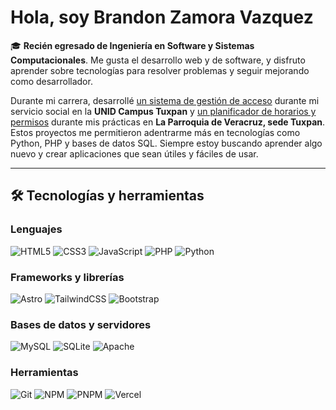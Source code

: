 <!--
**CodeBazv/CodeBazv** is a ✨ _special_ ✨ repository because its `README.md` (this file) appears on your GitHub profile.
-->

# Hola, soy Brandon Zamora Vazquez

🎓 **Recién egresado de Ingeniería en Software y Sistemas Computacionales**. Me gusta el desarrollo web y de software, y disfruto aprender sobre tecnologías para resolver problemas y seguir mejorando como desarrollador.

Durante mi carrera, desarrollé [un sistema de gestión de acceso](https://github.com/Brandzv/Apreac) durante mi servicio social en la **UNID Campus Tuxpan** y [un planificador de horarios y permisos](https://github.com/Brandzv/Geshovap) durante mis prácticas en **La Parroquia de Veracruz, sede Tuxpan**. Estos proyectos me permitieron adentrarme más en tecnologías como Python, PHP y bases de datos SQL. Siempre estoy buscando aprender algo nuevo y crear aplicaciones que sean útiles y fáciles de usar.

---

## 🛠️ Tecnologías y herramientas

### Lenguajes

![HTML5](https://img.shields.io/badge/html5-%23E34F26.svg?style=for-the-badge&logo=html5&logoColor=white)
![CSS3](https://img.shields.io/badge/css3-%231572B6.svg?style=for-the-badge&logo=css3&logoColor=white)
![JavaScript](https://img.shields.io/badge/javascript-%23323330.svg?style=for-the-badge&logo=javascript&logoColor=%23F7DF1E)
![PHP](https://img.shields.io/badge/php-%23777BB4.svg?style=for-the-badge&logo=php&logoColor=white)
![Python](https://img.shields.io/badge/python-%2314354C.svg?style=for-the-badge&logo=python&logoColor=white)

### Frameworks y librerías

![Astro](https://img.shields.io/badge/astro-%232C2052.svg?style=for-the-badge&logo=astro&logoColor=white)
![TailwindCSS](https://img.shields.io/badge/tailwindcss-%2338B2AC.svg?style=for-the-badge&logo=tailwind-css&logoColor=white)
![Bootstrap](https://img.shields.io/badge/bootstrap-%238511FA.svg?style=for-the-badge&logo=bootstrap&logoColor=white)

### Bases de datos y servidores

![MySQL](https://img.shields.io/badge/mysql-%2300f.svg?style=for-the-badge&logo=mysql&logoColor=white)
![SQLite](https://img.shields.io/badge/sqlite-%2307405e.svg?style=for-the-badge&logo=sqlite&logoColor=white)
![Apache](https://img.shields.io/badge/apache-%23D42029.svg?style=for-the-badge&logo=apache&logoColor=white)

### Herramientas

![Git](https://img.shields.io/badge/git-%23F05033.svg?style=for-the-badge&logo=git&logoColor=white)
![NPM](https://img.shields.io/badge/NPM-%23CB3837.svg?style=for-the-badge&logo=npm&logoColor=white)
![PNPM](https://img.shields.io/badge/pnpm-%234a4a4a.svg?style=for-the-badge&logo=pnpm&logoColor=f69220)
![Vercel](https://img.shields.io/badge/vercel-%23000000.svg?style=for-the-badge&logo=vercel&logoColor=white)

